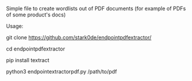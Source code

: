 Simple file to create wordlists out of PDF documents (for example of PDFs of some product's docs) 

Usage: 

git clone https://github.com/stark0de/endpointpdfextractor/

cd endpointpdfextractor

pip install textract

python3 endpointextractorpdf.py /path/to/pdf
